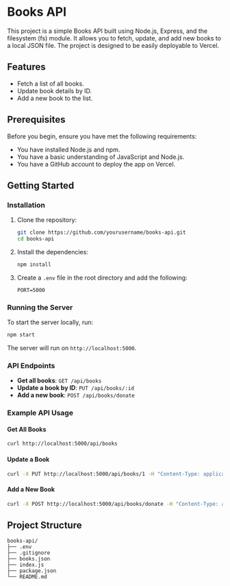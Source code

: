 # Books API

This project is a simple Books API built using Node.js, Express, and the filesystem (fs) module. It allows you to fetch, update, and add new books to a local JSON file. The project is designed to be easily deployable to Vercel.

## Features

- Fetch a list of all books.
- Update book details by ID.
- Add a new book to the list.

## Prerequisites

Before you begin, ensure you have met the following requirements:

- You have installed Node.js and npm.
- You have a basic understanding of JavaScript and Node.js.
- You have a GitHub account to deploy the app on Vercel.

## Getting Started

### Installation

1. Clone the repository:
   ```sh
   git clone https://github.com/yourusername/books-api.git
   cd books-api
   ```

2. Install the dependencies:
   ```sh
   npm install
   ```

3. Create a `.env` file in the root directory and add the following:
   ```env
   PORT=5000
   ```

### Running the Server

To start the server locally, run:
```sh
npm start
```

The server will run on `http://localhost:5000`.

### API Endpoints

- **Get all books**: `GET /api/books`
- **Update a book by ID**: `PUT /api/books/:id`
- **Add a new book**: `POST /api/books/donate`

### Example API Usage

#### Get All Books
```sh
curl http://localhost:5000/api/books
```

#### Update a Book
```sh
curl -X PUT http://localhost:5000/api/books/1 -H "Content-Type: application/json" -d '{"title":"New Title","author":"New Author","description":"Updated description","year":2021,"publisher":"New Publisher","genre":"New Genre","booksCount":10,"pageCount":300,"image":"new-image-url","borrowCount":0,"createdAt":"2024-06-15T09:30:00Z"}'
```

#### Add a New Book
```sh
curl -X POST http://localhost:5000/api/books/donate -H "Content-Type: application/json" -d '{"title":"New Book","author":"Author Name","description":"Book description","year":2024,"publisher":"Publisher","genre":"Genre","booksCount":5,"pageCount":350,"image":"image-url"}'
```

## Project Structure

```
books-api/
├── .env
├── .gitignore
├── books.json
├── index.js
├── package.json
└── README.md
```
